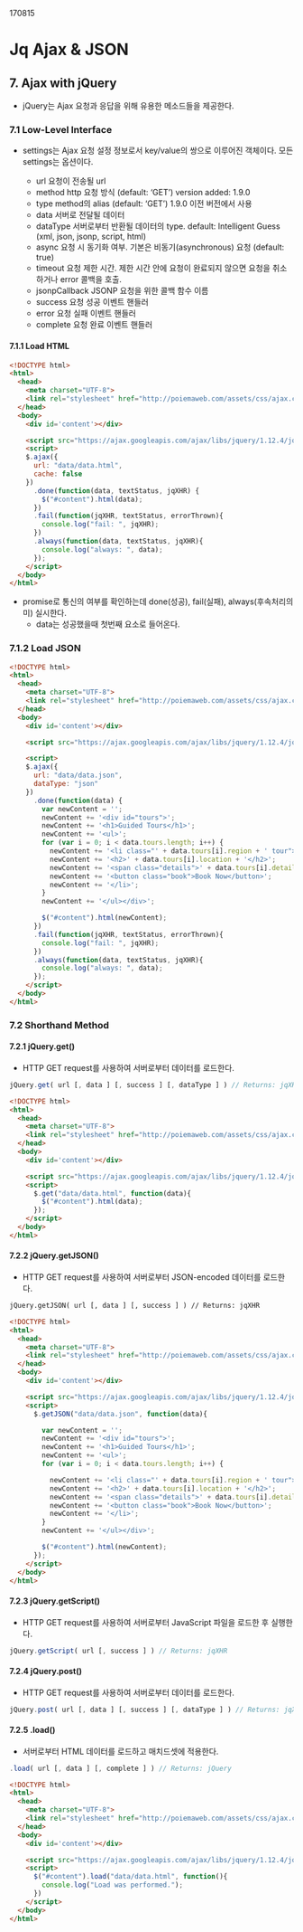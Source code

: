 170815

# Jq Ajax & JSON


## 7. Ajax with jQuery
- jQuery는 Ajax 요청과 응답을 위해 유용한 메소드들을 제공한다.

### 7.1 Low-Level Interface

- settings는 Ajax 요청 설정 정보로서 key/value의 쌍으로 이루어진 객체이다. 모든 settings는 옵션이다.

  - url	요청이 전송될 url	 
  - method	http 요청 방식 (default: ‘GET’)	version added: 1.9.0
  - type	method의 alias (default: ‘GET’)	1.9.0 이전 버전에서 사용
  - data	서버로 전달될 데이터	 
  - dataType	서버로부터 반환될 데이터의 type. default: Intelligent Guess (xml, json, jsonp, script, html)	 
  - async	요청 시 동기화 여부. 기본은 비동기(asynchronous) 요청 (default: true)	 
  - timeout	요청 제한 시간. 제한 시간 안에 요청이 완료되지 않으면 요청을 취소하거나 error 콜백을 호출.	  
  - jsonpCallback	JSONP 요청을 위한 콜백 함수 이름	 
  - success	요청 성공 이벤트 핸들러	 
  - error	요청 실패 이벤트 핸들러	 
  - complete	요청 완료 이벤트 핸들러	 

####  7.1.1 Load HTML

```html
<!DOCTYPE html>
<html>
  <head>
    <meta charset="UTF-8">
    <link rel="stylesheet" href="http://poiemaweb.com/assets/css/ajax.css">
  </head>
  <body>
    <div id='content'></div>

    <script src="https://ajax.googleapis.com/ajax/libs/jquery/1.12.4/jquery.min.js"></script>
    <script>
    $.ajax({
      url: "data/data.html",
      cache: false
    })
      .done(function(data, textStatus, jqXHR) {
        $("#content").html(data);
      })
      .fail(function(jqXHR, textStatus, errorThrown){
        console.log("fail: ", jqXHR);
      })
      .always(function(data, textStatus, jqXHR){
        console.log("always: ", data);
      });
    </script>
  </body>
</html>

```
- promise로 통신의 여부를 확인하는데 done(성공), fail(실패), always(후속처리의미) 실시한다.
  - data는 성공했을때 첫번째 요소로 들어온다.

### 7.1.2 Load JSON

```html
<!DOCTYPE html>
<html>
  <head>
    <meta charset="UTF-8">
    <link rel="stylesheet" href="http://poiemaweb.com/assets/css/ajax.css">
  </head>
  <body>
    <div id='content'></div>

    <script src="https://ajax.googleapis.com/ajax/libs/jquery/1.12.4/jquery.min.js"></script>

    <script>
    $.ajax({
      url: "data/data.json",
      dataType: "json"
    })
      .done(function(data) {
        var newContent = '';
        newContent += '<div id="tours">';
        newContent += '<h1>Guided Tours</h1>';
        newContent += '<ul>';
        for (var i = 0; i < data.tours.length; i++) {
          newContent += '<li class="' + data.tours[i].region + ' tour">';
          newContent += '<h2>' + data.tours[i].location + '</h2>';
          newContent += '<span class="details">' + data.tours[i].details + '</span>';
          newContent += '<button class="book">Book Now</button>';
          newContent += '</li>';
        }
        newContent += '</ul></div>';

        $("#content").html(newContent);
      })
      .fail(function(jqXHR, textStatus, errorThrown){
        console.log("fail: ", jqXHR);
      })
      .always(function(data, textStatus, jqXHR){
        console.log("always: ", data);
      });
    </script>
  </body>
</html>
```

### 7.2 Shorthand Method

####  7.2.1 jQuery.get()
- HTTP GET request를 사용하여 서버로부터 데이터를 로드한다.

```javascript
jQuery.get( url [, data ] [, success ] [, dataType ] ) // Returns: jqXHR
```

```html
<!DOCTYPE html>
<html>
  <head>
    <meta charset="UTF-8">
    <link rel="stylesheet" href="http://poiemaweb.com/assets/css/ajax.css">
  </head>
  <body>
    <div id='content'></div>

    <script src="https://ajax.googleapis.com/ajax/libs/jquery/1.12.4/jquery.min.js"></script>
    <script>
      $.get("data/data.html", function(data){
        $("#content").html(data);
      });
    </script>
  </body>
</html>

```

####  7.2.2 jQuery.getJSON()

- HTTP GET request를 사용하여 서버로부터 JSON-encoded 데이터를 로드한다.

```html
jQuery.getJSON( url [, data ] [, success ] ) // Returns: jqXHR

<!DOCTYPE html>
<html>
  <head>
    <meta charset="UTF-8">
    <link rel="stylesheet" href="http://poiemaweb.com/assets/css/ajax.css">
  </head>
  <body>
    <div id='content'></div>

    <script src="https://ajax.googleapis.com/ajax/libs/jquery/1.12.4/jquery.min.js"></script>
    <script>
      $.getJSON("data/data.json", function(data){

        var newContent = '';
        newContent += '<div id="tours">';
        newContent += '<h1>Guided Tours</h1>';
        newContent += '<ul>';
        for (var i = 0; i < data.tours.length; i++) {

          newContent += '<li class="' + data.tours[i].region + ' tour">';
          newContent += '<h2>' + data.tours[i].location + '</h2>';
          newContent += '<span class="details">' + data.tours[i].details + '</span>';
          newContent += '<button class="book">Book Now</button>';
          newContent += '</li>';
        }
        newContent += '</ul></div>';

        $("#content").html(newContent);
      });
    </script>
  </body>
</html>
```
#### 7.2.3 jQuery.getScript()

- HTTP GET request를 사용하여 서버로부터 JavaScript 파일을 로드한 후 실행한다.

```javascript
jQuery.getScript( url [, success ] ) // Returns: jqXHR
```

#### 7.2.4 jQuery.post()

- HTTP GET request를 사용하여 서버로부터 데이터를 로드한다.

```javascript
jQuery.post( url [, data ] [, success ] [, dataType ] ) // Returns: jqXHR
```

####  7.2.5 .load()

- 서버로부터 HTML 데이터를 로드하고 매치드셋에 적용한다.

```javascript
.load( url [, data ] [, complete ] ) // Returns: jQuery
```

```html
<!DOCTYPE html>
<html>
  <head>
    <meta charset="UTF-8">
    <link rel="stylesheet" href="http://poiemaweb.com/assets/css/ajax.css">
  </head>
  <body>
    <div id='content'></div>

    <script src="https://ajax.googleapis.com/ajax/libs/jquery/1.12.4/jquery.min.js"></script>
    <script>
      $("#content").load("data/data.html", function(){
        console.log("Load was performed.");
      })
    </script>
  </body>
</html>
```